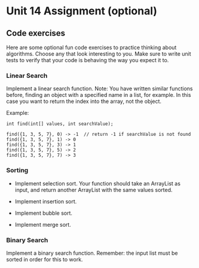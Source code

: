 # Unit 14 Assignment (optional)

## Code exercises

Here are some optional fun code exercises to practice thinking about
algorithms.  Choose any that look interesting to you.  Make sure to write unit
tests to verify that your code is behaving the way you expect it to.

### Linear Search

Implement a linear search function.  Note: You have written similar functions
before, finding an object with a specified name in a list, for example.  In
this case you want to return the index into the array, not the object.

Example:
```
int find(int[] values, int searchValue);

find({1, 3, 5, 7}, 0) -> -1  // return -1 if searchValue is not found
find({1, 3, 5, 7}, 1) -> 0
find({1, 3, 5, 7}, 3) -> 1
find({1, 3, 5, 7}, 5) -> 2
find({1, 3, 5, 7}, 7) -> 3
```

### Sorting

* Implement selection sort.  Your function should take an ArrayList<Integer> as
  input, and return another ArrayList<Integer> with the same values sorted.

* Implement insertion sort.

* Implement bubble sort.

* Implement merge sort.


### Binary Search

Implement a binary search function.  Remember: the input list must be sorted in
order for this to work.

